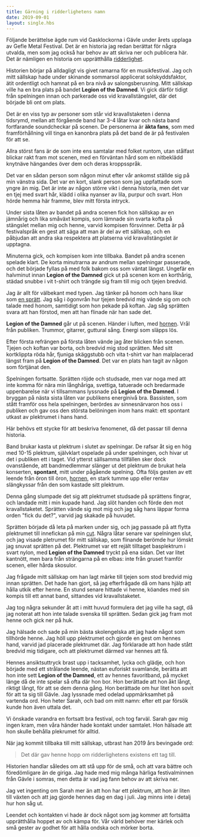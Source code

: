 ```yaml
---
title: Gärning i ridderlighetens namn
date: 2019-09-01
layout: single.hbs
---
```


Följande berättelse ägde rum vid Gasklockorna i Gävle under årets upplaga av Gefle Metal Festival. Det är en historia jag redan berättat för några utvalda, men som jag också har behov av att skriva ner och publicera här. Det är nämligen en historia om upprätthålla [ridderlighet][1].

Historien börjar på alldagligt vis givet ramarna för en musikfestival. Jag och mitt sällskap hade under skinande sommarsol applicerat solskyddsfaktor, ätit ordentligt och hamnat på en bra nivå av salongsberusning. Mitt sällskap ville ha en bra plats på bandet **Legion of the Damned**. Vi gick därför tidigt från spelningen innan och parkerade oss vid kravallstängslet, där det började bli ont om plats.

Det är en viss typ av personer som står vid kravallstaketen i denna tidsrymd, mellan att förgående band har 3-4 låtar kvar och nästa band fortfarande soundcheckar på scenen. De personerna är **äkta fans**, som med framförhållning vill tinga en kanonbra plats på det band de är på festivalen för att se.

Allra störst fans är de som inte ens samtalar med folket runtom, utan stålfast blickar rakt fram mot scenen, med en förväntan hård som en nitbeklädd knytnäve hängandes över dem och deras kroppsspråk.

Det var en sådan person som någon minut efter vår ankomst ställde sig på min vänstra sida. Det var en kort, slank person som jag uppfattade som yngre än mig. Det är inte av någon större vikt i denna historia, men det var en tjej med svart hår, klädd i olika nyanser av lila, purpur och svart. Hon hörde hemma här framme, blev mitt första intryck.

Under sista låten av bandet på andra scenen fick hon sällskap av en jämnårig och lika småväxt kompis, som lämnade sin svarta kofta på stängslet mellan mig och henne, varvid kompisen försvinner. Detta är på festivalspråk en gest att säga att man är del av ett sällskap, och en påbjudan att andra ska respektera att platserna vid kravallstängslet är upptagna.

Minuterna gick, och kompisen kom inte tillbaka. Bandet på andra scenen spelade klart. De korta minutrarna av andrum mellan spelningar passerade, och det började fyllas på med folk bakom oss som väntat längst. Ungefär en halvminut innan **Legion of the Damned** gick ut på scenen kom en korthårig, städad snubbe i vit t-shirt och trängde sig fram till mig och tjejen bredvid.

Jag är allt för välbekant med typen. Jag tänker på honom och hans likar som [en sprätt][2]. Jag såg i ögonvrån hur tjejen bredvid mig vände sig om och talade med honom, samtidigt som hon pekade på koftan. Jag såg sprätten svara att han förstod, men att han flinade när han sade det.

**Legion of the Damned** går ut på scenen. Händer i luften, med [hornen][3]. Vrål från publiken. Trummor, gitarrer, guttural sång. Energi som släpps lös.

Efter första refrängen på första låten vände jag åter blicken från scenen. Tjejen och koftan var borta, och bredvid mig stod sprätten. Med sitt kortklippta röda hår, fjuniga skäggstubb och vita t-shirt var han malplacerad längst fram på **Legion of the Damned**. Det var en plats han tagit av någon som förtjänat den.

Spelningen fortsatte. Sprätten röjde och studsade, men var noga med att inte komma för nära min långhåriga, svettiga, tatuerade och bredarmade uppenbarelse när vi tillsammans lyssnade på **Legion of the Damned**. I bryggan på nästa sista låten var publikens energinivå bra. Bassisten, som stått framför oss hela spelningen, berördes av sinnesnärvaron hos oss i publiken och gav oss den största belöningen inom hans makt: ett spontant utkast av plektrumet i hans hand.

Här behövs ett stycke för att beskriva fenomenet, då det passar till denna historia.

Band brukar kasta ut plektrum i slutet av spelningar. De rafsar åt sig en hög med 10-15 plektrum, självklart ospelade på under spelningen, och hivar ut det i publiken ett i taget. Vid ytterst sällsamma tillfällen sker dock ovanstående, att bandmedlemmar slänger ut det plektrum de brukat hela konserten, **spontant**, mitt under pågående spelning. Ofta följs gesten av ett leende från öron till öron, [hornen][3], en stark tumme upp eller rentav slängkyssar från den som kastade sitt plektrum.

Denna gång slumpade det sig att plektrumet studsade på sprättens fingrar, och landade mitt i min kupade hand. Jag slöt handen och förde den mot kravallstaketet. Sprätten vände sig mot mig och jag såg hans läppar forma orden "fick du det?", varvid jag skakade på huvudet.

Sprätten började då leta på marken under sig, och jag passade på att flytta plektrumet till innefickan på min [cut][4]. Några låtar senare var spelningen slut, och jag visade pletrumet för mitt sällskap, som flinande berömde hur lömskt jag snuvat sprätten på det. Plektrumet var ett rejält tilltaget basplektrum i svart nylon, med **Legion of the Damned** tryckt på ena sidan. Det var litet kantnött, men bara från strängarna på en elbas: inte från gruset framför scenen, eller hårda skosulor.

Jag frågade mitt sällskap om han lagt märke till tjejen som stod bredvid mig innan sprätten. Det hade han gjort, så jag efterfrågade då om hans hjälp att hålla utkik efter henne. En stund senare hittade vi henne, köandes med sin kompis till ett annat band, sittandes vid kravallstaketet.

Jag tog några sekunder åt att i mitt huvud formulera det jag ville ha sagt, då jag noterat att hon inte talade svenska till sprätten. Sedan gick jag fram mot henne och gick ner på huk.

Jag hälsade och sade på min bästa skolengelska att jag hade något som tillhörde henne. Jag höll upp plektrumet och gjorde en gest om hennes hand, varvid jad placerade plektrumet där. Jag förklarade att hon hade stått bredvid mig tidigare, och att plektrumet därmed var hennes att få.

Hennes ansiktsuttryck brast upp i tacksamhet, lycka och glädje, och hon började med ett strålande leende, nästan euforiskt svamlande, berätta att hon inte sett **Legion of the Damned**, ett av hennes favoritband, på mycket länge då de inte spelar så ofta där hon bor. Hon berättade att hon åkt långt, riktigt långt, för att se dem denna gång. Hon berättade om hur litet hon sovit för att ta sig till Gävle. Jag lyssnade med odelad uppmärksamhet på vartenda ord. Hon heter Sarah, och bad om mitt namn: efter ett par försök kunde hon även uttala det.

Vi önskade varandra en fortsatt bra festival, och tog farväl. Sarah gav mig ingen kram, men våra händer hade kontakt under samtalet. Hon hälsade att hon skulle behålla plekrumet för alltid.

När jag kommit tillbaka till mitt sällskap, utbrast han 2019 års bevingade ord:

> Det där gav henne hopp om ridderlighetens existens ett tag till.

Historien handlar således om att stå upp för de små, och att vara bättre och föredömligare än de giriga. Jag hade med mig många härliga festivalminnen från Gävle i somras, men detta är vad jag fann behov av att skriva ner.

Jag vet ingenting om Sarah mer än att hon har ett plektrum, att hon är liten till växten och att jag gjorde hennes dag en dag i juli. Jag minns inte i detalj hur hon såg ut.

Leendet och kontakten vi hade är dock något som jag kommer att fortsätta upprätthålla hoppet av och kämpa för. Vår värld behöver mer kärlek och små gester av godhet för att hålla ondska och mörker borta.

[1]: https://en.wikipedia.org/wiki/Chivalry
[2]: https://sv.wiktionary.org/wiki/spr%C3%A4tt
[3]: https://en.wikipedia.org/wiki/Sign_of_the_horns
[4]: https://en.wikipedia.org/wiki/Cut-off
